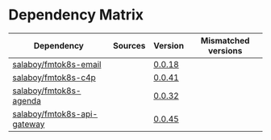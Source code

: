 # Dependency Matrix

Dependency | Sources | Version | Mismatched versions
---------- | ------- | ------- | -------------------
[salaboy/fmtok8s-email](https://github.com/salaboy/fmtok8s-email) |  | [0.0.18](https://github.com/salaboy/fmtok8s-email/releases/tag/v0.0.18) | 
[salaboy/fmtok8s-c4p](https://github.com/salaboy/fmtok8s-c4p) |  | [0.0.41](https://github.com/salaboy/fmtok8s-c4p/releases/tag/v0.0.41) | 
[salaboy/fmtok8s-agenda](https://github.com/salaboy/fmtok8s-agenda) |  | [0.0.32](https://github.com/salaboy/fmtok8s-agenda/releases/tag/v0.0.32) | 
[salaboy/fmtok8s-api-gateway](https://github.com/salaboy/fmtok8s-api-gateway) |  | [0.0.45](https://github.com/salaboy/fmtok8s-api-gateway/releases/tag/v0.0.45) | 
